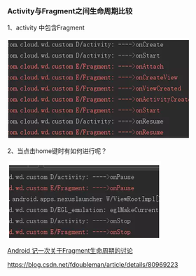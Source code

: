 ### Activity与Fragment之间生命周期比较

1、activity 中包含Fragment

![](/assets/QQ截图20180406101251.png)

2、当点击home键时有如何进行呢？

![](/assets/QQ截图20180406102603.png)



[Android 记一次关于Fragment生命周期的讨论](https://blog.csdn.net/fdoubleman/article/details/80969223)

https://blog.csdn.net/fdoubleman/article/details/80969223

